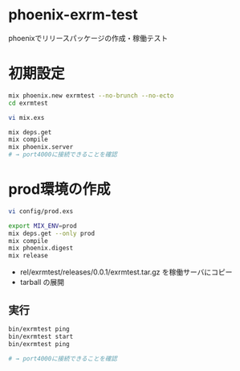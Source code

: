 # phoenix-exrm-test
phoenixでリリースパッケージの作成・稼働テスト

# 初期設定
```bash
mix phoenix.new exrmtest --no-brunch --no-ecto
cd exrmtest

vi mix.exs

mix deps.get
mix compile
mix phoenix.server
# → port4000に接続できることを確認
```

# prod環境の作成
```bash
vi config/prod.exs

export MIX_ENV=prod
mix deps.get --only prod
mix compile
mix phoenix.digest
mix release
```

- rel/exrmtest/releases/0.0.1/exrmtest.tar.gz を稼働サーバにコピー
- tarball の展開

## 実行

```bash
bin/exrmtest ping
bin/exrmtest start
bin/exrmtest ping

# → port4000に接続できることを確認
```

